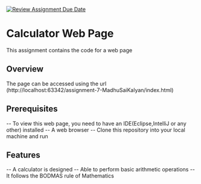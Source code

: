 [![Review Assignment Due Date](https://classroom.github.com/assets/deadline-readme-button-24ddc0f5d75046c5622901739e7c5dd533143b0c8e959d652212380cedb1ea36.svg)](https://classroom.github.com/a/q7-BXQLg)
# Calculator Web Page
This assignment contains the code for a web page

## Overview
The page can be accessed using the url (http://localhost:63342/assignment-7-MadhuSaiKalyan/index.html)

## Prerequisites
-- To view this web page, you need to have an IDE(Eclipse,IntelliJ or any other) installed
-- A web browser
-- Clone this repository into your local machine and run

## Features
-- A calculator is designed
-- Able to perform basic arithmetic operations
-- It follows the BODMAS rule of Mathematics
